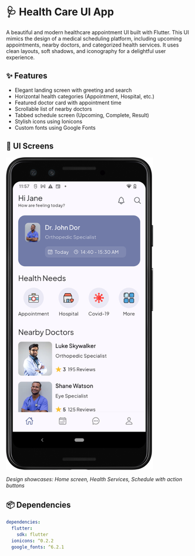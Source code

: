 # 🩺 Health Care UI App

A beautiful and modern healthcare appointment UI built with Flutter. This UI mimics the design of a medical scheduling platform, including upcoming appointments, nearby doctors, and categorized health services. It uses clean layouts, soft shadows, and iconography for a delightful user experience.

## ✨ Features

- Elegant landing screen with greeting and search
- Horizontal health categories (Appointment, Hospital, etc.)
- Featured doctor card with appointment time
- Scrollable list of nearby doctors
- Tabbed schedule screen (Upcoming, Complete, Result)
- Stylish icons using Ionicons
- Custom fonts using Google Fonts

## 📱 UI Screens

<img src="https://github.com/rehmanshafiq/health_app_ui/blob/main/assets/health_app_ui.png" width="400"/>

_Design showcases: Home screen, Health Services, Schedule with action buttons_

## 📦 Dependencies

```yaml
dependencies:
  flutter:
    sdk: flutter
  ionicons: ^0.2.2
  google_fonts: ^6.2.1
